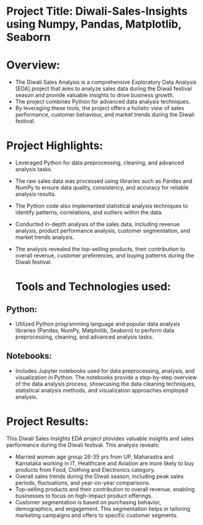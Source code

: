 # Project Title: Diwali-Sales-Insights using Numpy, Pandas, Matplotlib, Seaborn
# Overview:

* The Diwali Sales Analysis  is a comprehensive Exploratory Data Analysis [EDA] project that aims to analyze sales data during the Diwali festival season and provide valuable insights to drive business growth.
* The project combines Python for advanced data analysis techniques.
* By leveraging these tools, the project offers a holistic view of sales performance, customer behaviour, and market trends during the Diwali festival.

# Project Highlights:
* Leveraged Python for data preprocessing, cleaning, and advanced analysis tasks.

 * The raw sales data was processed using libraries such as Pandas and NumPy to ensure data quality, consistency, and accuracy for reliable analysis results.
 
* The Python code also implemented statistical analysis techniques to identify patterns, correlations, and outliers within the data.

* Conducted in-depth analysis of the sales data, including revenue analysis, product performance analysis, customer segmentation, and market trends analysis.

* The analysis revealed the top-selling products, their contribution to overall revenue, customer preferences, and buying patterns during the Diwali festival.

  # Tools and Technologies used:
 ## Python:
 * Utilized Python programming language and popular data analysis libraries (Pandas, NumPy, Matplotlib, Seaborn) to perform data preprocessing, cleaning, and advanced analysis tasks.
## Notebooks: 
* Includes Jupyter notebooks used for data preprocessing, analysis, and visualization in Python. The notebooks provide a step-by-step overview of the data analysis process, showcasing the data cleaning techniques, statistical analysis methods, and visualization approaches employed analysis.

# Project Results:
This Diwali Sales Insights EDA project ptovides valuable insights and sales performance during the Diwali festival. This analysis reveals:
* Married women age group 26-35 yrs from UP, Maharastra and Karnataka working in IT, Healthcare and Aviation are more likely to buy products from Food, Clothing and Electronics category.
* Overall sales trends during the Diwali season, including peak sales periods, fluctuations, and year-on-year comparisons.
* Top-selling products and their contribution to overall revenue, enabling businesses to focus on high-impact product offerings.
* Customer segmentation is based on purchasing behavior, demographics, and engagement. This segmentation helps in tailoring marketing campaigns and offers to specific customer segments.
